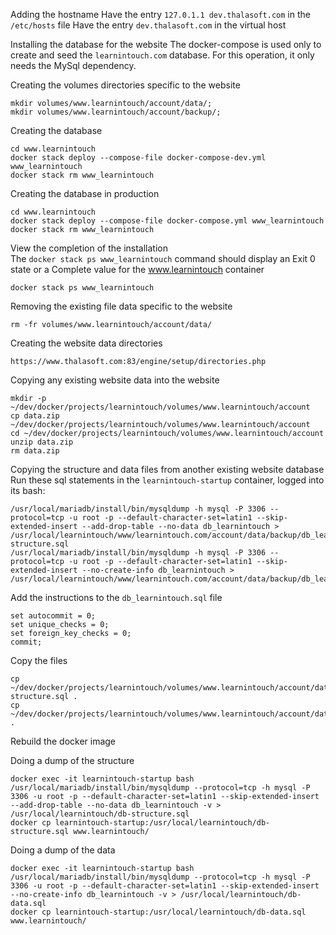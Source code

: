 Adding the hostname
Have the entry `127.0.1.1 dev.thalasoft.com` in the `/etc/hosts` file
Have the entry `dev.thalasoft.com` in the virtual host

Installing the database for the website
The docker-compose is used only to create and seed the `learnintouch.com` database. For this operation, it only needs the MySql dependency.

Creating the volumes directories specific to the website
```
mkdir volumes/www.learnintouch/account/data/;
mkdir volumes/www.learnintouch/account/backup/;
```

Creating the database
```
cd www.learnintouch
docker stack deploy --compose-file docker-compose-dev.yml www_learnintouch
docker stack rm www_learnintouch
```

Creating the database in production
```
cd www.learnintouch
docker stack deploy --compose-file docker-compose.yml www_learnintouch
docker stack rm www_learnintouch
```

View the completion of the installation  
The `docker stack ps www_learnintouch` command should display an Exit 0 state or a Complete value for the www.learnintouch container
```
docker stack ps www_learnintouch
```

Removing the existing file data specific to the website
```
rm -fr volumes/www.learnintouch/account/data/
```

Creating the website data directories
```
https://www.thalasoft.com:83/engine/setup/directories.php
```

Copying any existing website data into the website
```
mkdir -p ~/dev/docker/projects/learnintouch/volumes/www.learnintouch/account
cp data.zip ~/dev/docker/projects/learnintouch/volumes/www.learnintouch/account
cd ~/dev/docker/projects/learnintouch/volumes/www.learnintouch/account
unzip data.zip
rm data.zip
```

Copying the structure and data files from another existing website database  
Run these sql statements in the `learnintouch-startup` container, logged into its bash:
```
/usr/local/mariadb/install/bin/mysqldump -h mysql -P 3306 --protocol=tcp -u root -p --default-character-set=latin1 --skip-extended-insert --add-drop-table --no-data db_learnintouch > /usr/local/learnintouch/www/learnintouch.com/account/data/backup/db_learnintouch-structure.sql
/usr/local/mariadb/install/bin/mysqldump -h mysql -P 3306 --protocol=tcp -u root -p --default-character-set=latin1 --skip-extended-insert --no-create-info db_learnintouch > /usr/local/learnintouch/www/learnintouch.com/account/data/backup/db_learnintouch.sql
```
Add the instructions to the `db_learnintouch.sql` file
```
set autocommit = 0;
set unique_checks = 0;
set foreign_key_checks = 0;
commit;
```
Copy the files
```
cp ~/dev/docker/projects/learnintouch/volumes/www.learnintouch/account/data/backup/db_learnintouch-structure.sql .
cp ~/dev/docker/projects/learnintouch/volumes/www.learnintouch/account/data/backup/db_learnintouch.sql .
```
Rebuild the docker image

Doing a dump of the structure
```
docker exec -it learnintouch-startup bash
/usr/local/mariadb/install/bin/mysqldump --protocol=tcp -h mysql -P 3306 -u root -p --default-character-set=latin1 --skip-extended-insert --add-drop-table --no-data db_learnintouch -v > /usr/local/learnintouch/db-structure.sql
docker cp learnintouch-startup:/usr/local/learnintouch/db-structure.sql www.learnintouch/
```

Doing a dump of the data
```
docker exec -it learnintouch-startup bash
/usr/local/mariadb/install/bin/mysqldump --protocol=tcp -h mysql -P 3306 -u root -p --default-character-set=latin1 --skip-extended-insert --no-create-info db_learnintouch -v > /usr/local/learnintouch/db-data.sql
docker cp learnintouch-startup:/usr/local/learnintouch/db-data.sql www.learnintouch/
```
